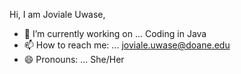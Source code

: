 Hi, I am Joviale Uwase,



- 🔭 I’m currently working on ... Coding in Java
- 📫 How to reach me: ... joviale.uwase@doane.edu
- 😄 Pronouns: ... She/Her

